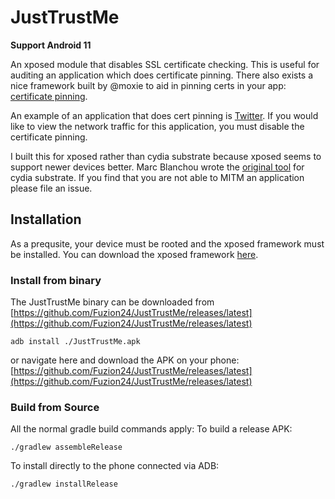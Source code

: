 JustTrustMe
===========

**Support Android 11**

An xposed module that disables SSL certificate checking.  This is useful for auditing an application which does certificate pinning.  There also exists a nice framework built by @moxie to aid in pinning certs in your app: [certificate pinning](https://github.com/moxie0/AndroidPinning). 

An example of an application that does cert pinning is [Twitter](https://play.google.com/store/apps/details?id=com.twitter.android).  If you would like to view the network traffic for this application, you must disable the certificate pinning.

I built this for xposed rather than cydia substrate because xposed seems to support newer devices better. Marc Blanchou wrote the [original tool](https://github.com/iSECPartners/Android-SSL-TrustKiller) for cydia substrate.  If you find that you are not able to MITM an application please file an issue.

## Installation

As a prequsite, your device must be rooted and the xposed framework must be installed.
You can download the xposed framework [here](http://repo.xposed.info/module/de.robv.android.xposed.installer).

### Install from binary

The JustTrustMe binary can be downloaded from [https://github.com/Fuzion24/JustTrustMe/releases/latest](https://github.com/Fuzion24/JustTrustMe/releases/latest)

```
adb install ./JustTrustMe.apk
```

or navigate here and download the APK on your phone:
[https://github.com/Fuzion24/JustTrustMe/releases/latest](https://github.com/Fuzion24/JustTrustMe/releases/latest)


### Build from Source
All the normal gradle build commands apply:
To build a release APK:
```
./gradlew assembleRelease
```
To install directly to the phone connected via ADB:
```
./gradlew installRelease
```



